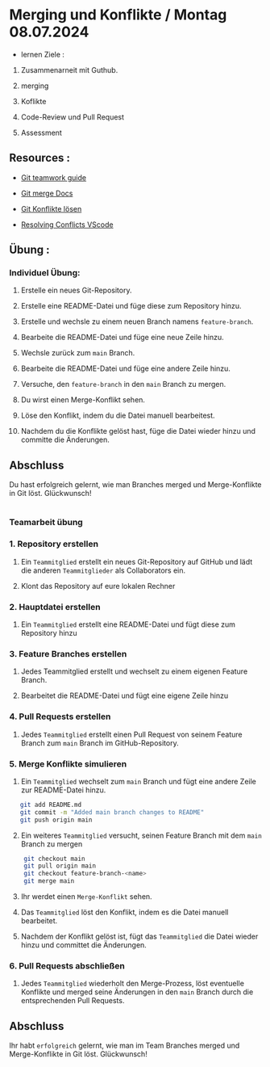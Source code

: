 # Merging und Konflikte / Montag 08.07.2024

- lernen Ziele :

1. Zusammenarneit mit Guthub.

2. merging

3. Koflikte

4. Code-Review und Pull Request

5. Assessment

## Resources :

- [Git teamwork guide](https://github.com/meyskens/git-teamwork-guide/blob/master/workflow.md)

- [Git merge Docs](https://git-scm.com/docs/git-merge)

- [Git Konflikte lösen](https://git-scm.com/book/en/v2/Git-Branching-Basic-Branching-and-Merging)

- [Resolving Conflicts VScode](https://www.youtube.com/watch?v=dpahpzY5Lyk)

## Übung :

### Individuel Übung:

1. Erstelle ein neues Git-Repository.

2. Erstelle eine README-Datei und füge diese zum Repository hinzu.

3. Erstelle und wechsle zu einem neuen Branch namens `feature-branch`.

4. Bearbeite die README-Datei und füge eine neue Zeile hinzu.

5. Wechsle zurück zum `main` Branch.

6. Bearbeite die README-Datei und füge eine andere Zeile hinzu.

7. Versuche, den `feature-branch` in den `main` Branch zu mergen.

8. Du wirst einen Merge-Konflikt sehen.

9. Löse den Konflikt, indem du die Datei manuell bearbeitest.

10. Nachdem du die Konflikte gelöst hast, füge die Datei wieder hinzu und committe die Änderungen.

## Abschluss

Du hast erfolgreich gelernt, wie man Branches merged und Merge-Konflikte in Git löst. Glückwunsch!

#

### Teamarbeit übung

### 1. Repository erstellen

1. Ein `Teammitglied` erstellt ein neues Git-Repository auf GitHub und lädt die anderen `Teammitglieder` als Collaborators ein.

2. Klont das Repository auf eure lokalen Rechner

### 2. Hauptdatei erstellen

1. Ein `Teammitglied` erstellt eine README-Datei und fügt diese zum Repository hinzu

### 3. Feature Branches erstellen

1. Jedes Teammitglied erstellt und wechselt zu einem eigenen Feature Branch.

2. Bearbeitet die README-Datei und fügt eine eigene Zeile hinzu

### 4. Pull Requests erstellen

1. Jedes `Teammitglied` erstellt einen Pull Request von seinem Feature Branch zum `main` Branch im GitHub-Repository.

### 5. Merge Konflikte simulieren

1. Ein `Teammitglied` wechselt zum `main` Branch und fügt eine andere Zeile zur README-Datei hinzu.

```sh
   git add README.md
   git commit -m "Added main branch changes to README"
   git push origin main
```

2. Ein weiteres `Teammitglied` versucht, seinen Feature Branch mit dem `main` Branch zu mergen

```sh
    git checkout main
    git pull origin main
    git checkout feature-branch-<name>
    git merge main
```

3. Ihr werdet einen `Merge-Konflikt` sehen.

4. Das `Teammitglied` löst den Konflikt, indem es die Datei manuell bearbeitet.

5. Nachdem der Konflikt gelöst ist, fügt das `Teammitglied` die Datei wieder hinzu und committet die Änderungen.

### 6. Pull Requests abschließen

1. Jedes `Teammitglied` wiederholt den Merge-Prozess, löst eventuelle Konflikte und merged seine Änderungen in den `main` Branch durch die entsprechenden Pull Requests.

## Abschluss

Ihr habt `erfolgreich` gelernt, wie man im Team Branches merged und Merge-Konflikte in Git löst. Glückwunsch!
